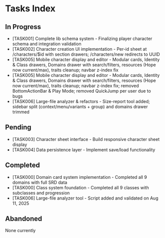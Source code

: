 # Tasks Index

## In Progress

- [TASK001] Complete lib schema system - Finalizing player character schema and integration validation
- [TASK002] Character creation UI implementation - Per-id sheet at /characters/$id with section drawers; /characters/new redirects to UUID
- [TASK005] Mobile character display and editor - Modular cards, Identity & Class drawers, Domains drawer with search/filters, resources (Hope now current/max), traits cleanup; navbar z-index fix
- [TASK005] Mobile character display and editor - Modular cards, Identity & Class drawers, Domains drawer with search/filters, resources (Hope now current/max), traits cleanup; navbar z-index fix; removed BottomActionBar & Play Mode; removed QuickJump per user due to bugs
- [TASK006] Large-file analyzer & refactors - Size-report tool added; sidebar split (context/menu/variants + group) and domains drawer trimmed

## Pending

- [TASK003] Character sheet interface - Build responsive character sheet display
- [TASK004] Data persistence layer - Implement save/load functionality

## Completed

- [TASK000] Domain card system implementation - Completed all 9 domains with full SRD data
- [TASK000] Class system foundation - Completed all 9 classes with subclasses and progression
- [TASK006] Large-file analyzer tool - Script added and validated on Aug 11, 2025

## Abandoned

None currently
